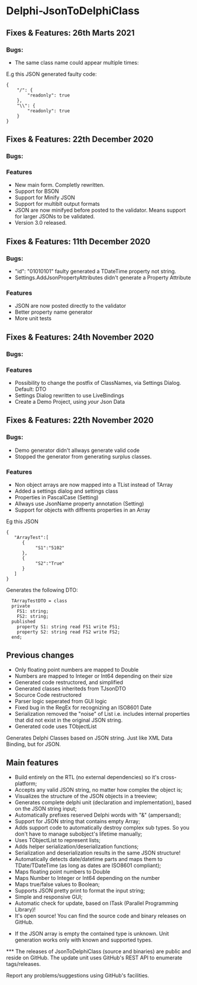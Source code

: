 Delphi-JsonToDelphiClass
========================
## Fixes & Features: 26th Marts 2021 ##

### Bugs: ###
* The same class name could appear multiple times:

E.g this JSON generated faulty code:

```
{
    "/": {
        "readonly": true
    },
    "\\": {
        "readonly": true
    }
} 
```

## Fixes & Features: 22th December 2020 ##

### Bugs: ###

### Features ###

* New main form. Completly rewritten. 
* Support for BSON
* Support for Minify JSON
* Support for multiblt output formats
* JSON are now minifyed before posted to the validator. Means support for larger JSONs to be validated. 
* Version 3.0 released.

## Fixes & Features: 11th December 2020 ##

### Bugs: ###

* "id": "01010101" faulty generated a TDateTime property not string. 
* Settings.AddJsonPropertyAttributes didn't generate a Property Attribute 

### Features ###

* JSON are now posted directly to the validator
* Better property name generator
* More unit tests

## Fixes & Features: 24th November 2020 ##

### Bugs: ###

### Features ###

* Possibility to change the postfix of ClassNames, via Settings Dialog. Default: DTO
* Settings Dialog rewritten to use LiveBindings
* Create a Demo Project, using *your* Json Data

## Fixes & Features: 22th November 2020 ##

### Bugs: ###
* Demo generator didn't allways generate valid code
* Stopped the generator from generating surplus classes. 

### Features ###
* Non object arrays are now mapped into a TList<T> instead of TArray<T>
* Added a settings dialog and settings class
* Properties in PascalCase (Setting)
* Allways use JsonName property annotation  (Setting)
* Support for objects with diffrents properties in an Array

Eg this JSON 
```
{
   "ArrayTest":[
      {
           "S1":"5102"
      },
      {
           "S2":"True"
      }      
   ]
}
```

Generates the following DTO:
```
  TArrayTestDTO = class
  private
    FS1: string;
    FS2: string;
  published
    property S1: string read FS1 write FS1;
    property S2: string read FS2 write FS2;
  end;
```


## Previous changes ##

* Only floating point numbers are mapped to Double
* Numbers are mapped to Integer or Int64 depending on their size
* Generated code restructored, and simplified
* Generated classes inheriteds from TJsonDTO
* Socurce Code restructored
* Parser logic seperated from GUI logic
* Fixed bug in the RegEx for recognizing an ISO8601 Date
* Serialization removed the "noise" of List<T> i.e. includes internal properties that did not exist in the original JSON string.
* Generated code uses TObjectList<T>
  
Generates Delphi Classes based on JSON string. Just like XML Data Binding, but for JSON.

## Main features ##

- Build entirely on the RTL (no external dependencies) so it's cross-platform;
- Accepts any valid JSON string, no matter how complex the object is;
- Visualizes the structure of the JSON objects in a treeview;
- Generates complete delphi unit (declaration and implementation), based on the JSON string input;
- Automatically prefixes reserved Delphi words with "&" (ampersand);
- Support for JSON string that contains empty Array;
- Adds support code to automatically destroy complex sub types. So you don't have to manage subobject's lifetime manually;
- Uses TObjectList<T> to represent lists;
- Adds helper serialization/deserialization functions;
- Serialization and deserialization results in the same JSON structure!
- Automatically detects date/datetime parts and maps them to TDate/TDateTime (as long as dates are ISO8601 compliant);
- Maps floating point numbers to Double
- Maps Number to Integer or Int64 depending on the number
- Maps true/false values to Boolean;
- Supports JSON pretty print to format the input string;
- Simple and responsive GUI;
- Automatic check for update, based on ITask (Parallel Programming Library)!
- It's open source! You can find the source code and binary releases on GitHub.

* If the JSON array is empty the contained type is unknown. Unit generation works only with known and supported types.

*** The releases of JsonToDelphiClass (source and binaries) are public and reside on GitHub. The update unit uses GitHub's REST API to enumerate tags/releases.

Report any problems/suggestions using GitHub's facilities.

